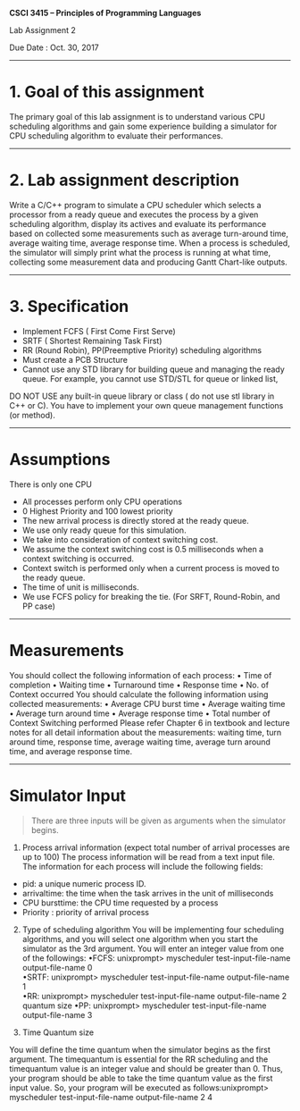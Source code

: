 
**CSCI 3415 – Principles of Programming Languages**

Lab Assignment 2

Due Date  :  Oct. 30, 2017

-----------------

# 1. Goal of this assignment

> 
The primary goal of this lab assignment is to understand various CPU scheduling algorithms and gain some experience building 
a simulator for CPU scheduling algorithm to evaluate their performances.
>

-----------------

# 2. Lab assignment description

> 
Write a C/C++ program to simulate a CPU scheduler which selects a processor from a ready queue and executes the process by a 
given scheduling algorithm, display its actives and evaluate its performance based on collected some measurements such 
as average turn-around time, average waiting time, average response time. When a process is scheduled, the simulator will 
simply print what the process is running at what time, collecting some measurement data and producing Gantt Chart-like outputs. 
>

-----------------

# 3. Specification 

> 
- Implement FCFS ( First Come First Serve)
- SRTF ( Shortest Remaining Task First)
- RR (Round Robin), PP(Preemptive Priority) scheduling algorithms
- Must create a PCB Structure 
- Cannot use any STD library for building queue and managing the ready queue. 
For example, you cannot use STD/STL for queue or linked list, 

DO NOT USE any built-in queue library or class ( do not use stl library in C++ or C). You have to implement your own queue management functions (or method).

>

-----------------

# Assumptions 
There is only one CPU
- All processes perform only CPU operations
- 0 Highest Priority and 100 lowest priority 
- The new arrival process is directly stored at the ready queue.
- We use only ready queue for this simulation.
- We take into consideration of context switching cost. 
- We assume the context switching cost is 0.5 milliseconds when a context switching is occurred.
- Context switch is performed only when a current process is moved to the ready queue.  
- The time of unit is milliseconds.
- We use FCFS policy for breaking the tie. (For SRFT, Round-Robin, and PP case)
 
-----------------

# Measurements 
You should collect the following information of each process:
• Time of completion
• Waiting time
• Turnaround time
• Response time
• No. of Context occurred You should calculate the following information using collected measurements:
• Average CPU burst time
• Average waiting time
• Average turn around time
• Average response time
• Total number of Context Switching performed Please refer Chapter 6 in textbook and lecture notes for all detail information about the measurements: waiting time, turn around time, response time, average waiting time, average turn around time, and average response time.

-----------------

# Simulator Input

> There are three inputs will be given as arguments when the simulator begins.     
1. Process arrival information (expect total number of arrival processes are up to 100)
The process information will be read from a text input file. The information for each process will include the following fields: 
-  pid: a unique numeric process ID.
-  arrivaltime: the time when the task arrives in the unit of milliseconds
-  CPU bursttime: the CPU time requested by a process              
-  Priority : priority of arrival process 

2. Type of scheduling algorithm
You will be implementing four scheduling algorithms, and you will select one algorithm when you start the simulator as the 3rd argument. You will enter an integer value from one of the followings:
•FCFS:  unixprompt> myscheduler test-input-file-name  output-file-name 0  
•SRTF:  unixprompt> myscheduler test-input-file-name  output-file-name  1  
•RR: unixprompt> myscheduler test-input-file-name  output-file-name 2 quantum size
•PP: unixprompt> myscheduler test-input-file-name  output-file-name 3

3. Time Quantum size

You will define the time quantum when the simulator begins as the first argument. The timequantum is essential for the RR scheduling and the timequantum value is an integer value and should be greater than 0.  Thus, your program should be able to take the time quantum value as the first input value. So, your program will be executed as follows:unixprompt> myscheduler test-input-file-name  output-file-name 2 4

>
      
